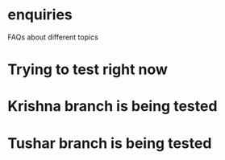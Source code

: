 # enquiries
FAQs about different topics

# Trying to test right now

# Krishna branch is being tested
# Tushar branch is being tested